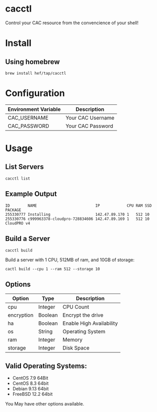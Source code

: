 # cacctl

Control your CAC resource from the convencience of your shell!

# Install

## Using homebrew

`brew install hef/tap/cacctl`

# Configuration

| Environment Variable  | Description        |
| --------------------- | ------------------ |
| CAC_USERNAME          | Your CAC Username  |
| CAC_PASSWORD          | Your CAC Password  |

# Usage

## List Servers

`cacctl list`

Example Output
--------------

```
ID        NAME                          IP            CPU RAM SSD PACKAGE
255330777 Installing                    142.47.89.170 1   512 10  
255330776 c999963378-cloudpro-728834606 142.47.89.169 1   512 10  CloudPRO v4
```

## Build a Server

`cacctl build`

Build a server with 1 CPU, 512MB of ram, and 10GB of storage:

`cactl build --cpu 1 --ram 512 --storage 10`

Options
-------

| Option     | Type    | Description              |
|------------|---------|--------------------------|
| cpu        | Integer | CPU Count                |
| encryption | Boolean | Encrypt the drive        |
| ha         | Boolean | Enable High Availability |
| os         | String  | Operating System         |
| ram        | Integer | Memory                   |
| storage    | Integer | Disk Space               |
 

Valid Operating Systems:
------------------------

* CentOS 7.9 64Bit
* CentOS 8.3 64bit
* Debian 9.13 64bit
* FreeBSD 12.2 64bit

You May have other options available.
